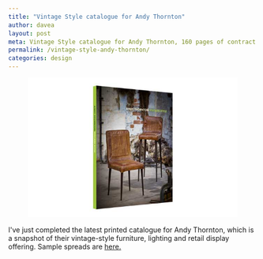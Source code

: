 ```yaml
---
title: "Vintage Style catalogue for Andy Thornton"
author: davea
layout: post
meta: Vintage Style catalogue for Andy Thornton, 160 pages of contract furniture, retail display products and decorative interior lighting
permalink: /vintage-style-andy-thornton/
categories: design
---
```


[<figure><img src="../images/thumb-vintage-style.jpg" alt="cover of vintage style catalogue from andythornton"></figure>][2]
I've just completed the latest printed catalogue for Andy Thornton, which is a snapshot of their vintage-style furniture, lighting and retail display offering. Sample spreads are [here.][1]

[1]: /vintage-style-from-andy-thornton/
[2]: /vintage-style-from-andy-thornton/
